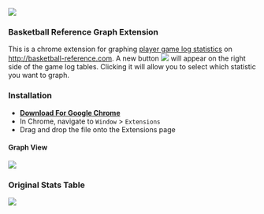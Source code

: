 ![](https://raw.github.com/Caged/bbref-graphs/master/icon48.png)

### Basketball Reference Graph Extension

This is a chrome extension for graphing [player game log statistics](http://www.basketball-reference.com/players/l/lillada01/gamelog/2013/) on http://basketball-reference.com.  A new button ![](http://f.cl.ly/items/0t3f3x1U1L3B023k2s1Q/button.png) will appear on the right side of the game log tables.  Clicking it will allow you to select which statistic you want to graph.

### Installation

* [**Download For Google Chrome**](https://github.com/Caged/bbref-graphs/raw/master/bball-ref.crx)
* In Chrome, navigate to `Window` > `Extensions`
* Drag and drop the file onto the Extensions page


#### Graph View
![](http://f.cl.ly/items/3q1i3w1j38132m2p011E/bbref-graph.png)

### Original Stats Table
![](http://f.cl.ly/items/3n0O0Y042C112q0w120S/Screen%20Shot%202012-12-26%20at%201.27.17%20PM.png)